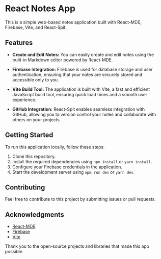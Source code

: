 # React Notes App

This is a simple web-based notes application built with React-MDE, Firebase, Vite, and React-Spit.

## Features

- **Create and Edit Notes:** You can easily create and edit notes using the built-in Markdown editor powered by React-MDE.

- **Firebase Integration:** Firebase is used for database storage and user authentication, ensuring that your notes are securely stored and accessible only to you.

- **Vite Build Tool:** The application is built with Vite, a fast and efficient JavaScript build tool, ensuring quick load times and a smooth user experience.

- **GitHub Integration:** React-Spit enables seamless integration with GitHub, allowing you to version control your notes and collaborate with others on your projects.

## Getting Started

To run this application locally, follow these steps:

1. Clone this repository.
2. Install the required dependencies using `npm install` or `yarn install`.
3. Configure your Firebase credentials in the application.
4. Start the development server using `npm run dev` or `yarn dev`.

## Contributing

Feel free to contribute to this project by submitting issues or pull requests.

## Acknowledgments

- [React-MDE](https://github.com/andrerpena/react-mde)
- [Firebase](https://firebase.google.com/)
- [Vite](https://vitejs.dev/)

Thank you to the open-source projects and libraries that made this app possible.
